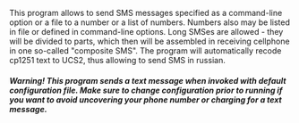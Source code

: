 This program allows to send SMS messages specified as a command-line option or a file to a number or a list of numbers. Numbers also may be listed in file or defined in command-line options. Long SMSes are allowed - they will be divided to parts, which then will be assembled in receiving cellphone in one so-called "composite SMS". The program will automatically recode cp1251 text to UCS2, thus allowing to send SMS in russian.
##### Warning! This program sends a text message when invoked with default configuration file. Make sure to change configuration prior to running if you want to avoid uncovering your phone number or charging for a text message. #####